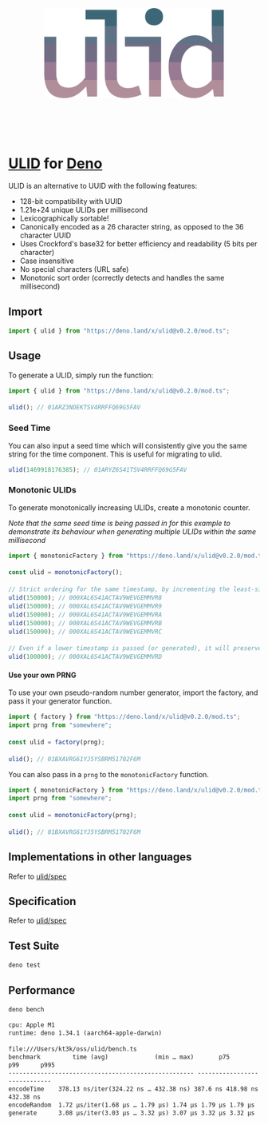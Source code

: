 <h1 align="center">
	<br>
	<br>
	<img width="360" src="logo.png" alt="ulid">
	<br>
	<br>
	<br>
</h1>

# [ULID](https://github.com/ulid/spec) for [Deno](https://deno.com/runtime)

ULID is an alternative to UUID with the following features:

- 128-bit compatibility with UUID
- 1.21e+24 unique ULIDs per millisecond
- Lexicographically sortable!
- Canonically encoded as a 26 character string, as opposed to the 36 character
  UUID
- Uses Crockford's base32 for better efficiency and readability (5 bits per
  character)
- Case insensitive
- No special characters (URL safe)
- Monotonic sort order (correctly detects and handles the same millisecond)

## Import

```js
import { ulid } from "https://deno.land/x/ulid@v0.2.0/mod.ts";
```

## Usage

To generate a ULID, simply run the function:

```js
import { ulid } from "https://deno.land/x/ulid@v0.2.0/mod.ts";

ulid(); // 01ARZ3NDEKTSV4RRFFQ69G5FAV
```

### Seed Time

You can also input a seed time which will consistently give you the same string
for the time component. This is useful for migrating to ulid.

```js
ulid(1469918176385); // 01ARYZ6S41TSV4RRFFQ69G5FAV
```

### Monotonic ULIDs

To generate monotonically increasing ULIDs, create a monotonic counter.

_Note that the same seed time is being passed in for this example to demonstrate
its behaviour when generating multiple ULIDs within the same millisecond_

```js
import { monotonicFactory } from "https://deno.land/x/ulid@v0.2.0/mod.ts";

const ulid = monotonicFactory();

// Strict ordering for the same timestamp, by incrementing the least-significant random bit by 1
ulid(150000); // 000XAL6S41ACTAV9WEVGEMMVR8
ulid(150000); // 000XAL6S41ACTAV9WEVGEMMVR9
ulid(150000); // 000XAL6S41ACTAV9WEVGEMMVRA
ulid(150000); // 000XAL6S41ACTAV9WEVGEMMVRB
ulid(150000); // 000XAL6S41ACTAV9WEVGEMMVRC

// Even if a lower timestamp is passed (or generated), it will preserve sort order
ulid(100000); // 000XAL6S41ACTAV9WEVGEMMVRD
```

#### Use your own PRNG

To use your own pseudo-random number generator, import the factory, and pass it
your generator function.

```js
import { factory } from "https://deno.land/x/ulid@v0.2.0/mod.ts";
import prng from "somewhere";

const ulid = factory(prng);

ulid(); // 01BXAVRG61YJ5YSBRM51702F6M
```

You can also pass in a `prng` to the `monotonicFactory` function.

```js
import { monotonicFactory } from "https://deno.land/x/ulid@v0.2.0/mod.ts";
import prng from "somewhere";

const ulid = monotonicFactory(prng);

ulid(); // 01BXAVRG61YJ5YSBRM51702F6M
```

## Implementations in other languages

Refer to [ulid/spec](https://github.com/ulid/spec)

## Specification

Refer to [ulid/spec](https://github.com/ulid/spec)

## Test Suite

```sh
deno test
```

## Performance

```sh
deno bench
```

```
cpu: Apple M1
runtime: deno 1.34.1 (aarch64-apple-darwin)

file:///Users/kt3k/oss/ulid/bench.ts
benchmark         time (avg)             (min … max)       p75       p99      p995
---------------------------------------------------- -----------------------------
encodeTime    378.13 ns/iter(324.22 ns … 432.38 ns) 387.6 ns 418.98 ns 432.38 ns
encodeRandom  1.72 µs/iter(1.68 µs … 1.79 µs) 1.74 µs 1.79 µs 1.79 µs
generate      3.08 µs/iter(3.03 µs … 3.32 µs) 3.07 µs 3.32 µs 3.32 µs
```

